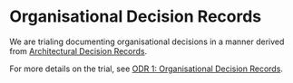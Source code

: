 # Organisational Decision Records

We are trialing documenting organisational decisions in a manner derived from [Architectural Decision Records](https://adr.github.io/).

For more details on the trial, see [ODR 1: Organisational Decision Records](project-decision-records.md).

